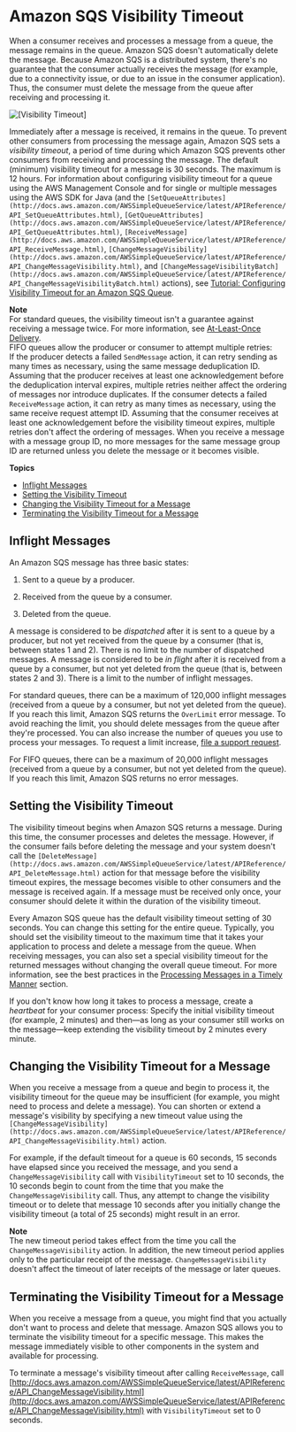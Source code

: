 # Amazon SQS Visibility Timeout<a name="sqs-visibility-timeout"></a>

When a consumer receives and processes a message from a queue, the message remains in the queue\. Amazon SQS doesn't automatically delete the message\. Because Amazon SQS is a distributed system, there's no guarantee that the consumer actually receives the message \(for example, due to a connectivity issue, or due to an issue in the consumer application\)\. Thus, the consumer must delete the message from the queue after receiving and processing it\.

![\[Visibility Timeout\]](http://docs.aws.amazon.com/AWSSimpleQueueService/latest/SQSDeveloperGuide/images/sqs-visibility-timeout-diagram.png)

Immediately after a message is received, it remains in the queue\. To prevent other consumers from processing the message again, Amazon SQS sets a *visibility timeout*, a period of time during which Amazon SQS prevents other consumers from receiving and processing the message\. The default \(minimum\) visibility timeout for a message is 30 seconds\. The maximum is 12 hours\. For information about configuring visibility timeout for a queue using the AWS Management Console and for single or multiple messages using the AWS SDK for Java \(and the `[SetQueueAttributes](http://docs.aws.amazon.com/AWSSimpleQueueService/latest/APIReference/API_SetQueueAttributes.html)`, `[GetQueueAttributes](http://docs.aws.amazon.com/AWSSimpleQueueService/latest/APIReference/API_GetQueueAttributes.html)`, `[ReceiveMessage](http://docs.aws.amazon.com/AWSSimpleQueueService/latest/APIReference/API_ReceiveMessage.html)`, `[ChangeMessageVisibility](http://docs.aws.amazon.com/AWSSimpleQueueService/latest/APIReference/API_ChangeMessageVisibility.html)`, and `[ChangeMessageVisibilityBatch](http://docs.aws.amazon.com/AWSSimpleQueueService/latest/APIReference/API_ChangeMessageVisibilityBatch.html)` actions\), see [Tutorial: Configuring Visibility Timeout for an Amazon SQS Queue](sqs-configure-visibility-timeout-queue.md)\.

**Note**  
For standard queues, the visibility timeout isn't a guarantee against receiving a message twice\. For more information, see [At\-Least\-Once Delivery](standard-queues.md#standard-queues-at-least-once-delivery)\.  
FIFO queues allow the producer or consumer to attempt multiple retries:  
If the producer detects a failed `SendMessage` action, it can retry sending as many times as necessary, using the same message deduplication ID\. Assuming that the producer receives at least one acknowledgement before the deduplication interval expires, multiple retries neither affect the ordering of messages nor introduce duplicates\.
If the consumer detects a failed `ReceiveMessage` action, it can retry as many times as necessary, using the same receive request attempt ID\. Assuming that the consumer receives at least one acknowledgement before the visibility timeout expires, multiple retries don't affect the ordering of messages\.
When you receive a message with a message group ID, no more messages for the same message group ID are returned unless you delete the message or it becomes visible\.

**Topics**
+ [Inflight Messages](#inflight-messages)
+ [Setting the Visibility Timeout](#configuring-visibility-timeout)
+ [Changing the Visibility Timeout for a Message](#changing-message-visibility-timeout)
+ [Terminating the Visibility Timeout for a Message](#terminating-message-visibility-timeout)

## Inflight Messages<a name="inflight-messages"></a>

An Amazon SQS message has three basic states:

1. Sent to a queue by a producer\.

1. Received from the queue by a consumer\.

1. Deleted from the queue\.

A message is considered to be *dispatched* after it is sent to a queue by a producer, but not yet received from the queue by a consumer \(that is, between states 1 and 2\)\. There is no limit to the number of dispatched messages\. A message is considered to be *in flight* after it is received from a queue by a consumer, but not yet deleted from the queue \(that is, between states 2 and 3\)\. There is a limit to the number of inflight messages\.

For standard queues, there can be a maximum of 120,000 inflight messages \(received from a queue by a consumer, but not yet deleted from the queue\)\. If you reach this limit, Amazon SQS returns the `OverLimit` error message\. To avoid reaching the limit, you should delete messages from the queue after they're processed\. You can also increase the number of queues you use to process your messages\. To request a limit increase, [file a support request](https://console.aws.amazon.com/support/home#/case/create?issueType=service-limit-increase&limitType=service-code-sqs)\.

For FIFO queues, there can be a maximum of 20,000 inflight messages \(received from a queue by a consumer, but not yet deleted from the queue\)\. If you reach this limit, Amazon SQS returns no error messages\.

## Setting the Visibility Timeout<a name="configuring-visibility-timeout"></a>

The visibility timeout begins when Amazon SQS returns a message\. During this time, the consumer processes and deletes the message\. However, if the consumer fails before deleting the message and your system doesn't call the `[DeleteMessage](http://docs.aws.amazon.com/AWSSimpleQueueService/latest/APIReference/API_DeleteMessage.html)` action for that message before the visibility timeout expires, the message becomes visible to other consumers and the message is received again\. If a message must be received only once, your consumer should delete it within the duration of the visibility timeout\.

Every Amazon SQS queue has the default visibility timeout setting of 30 seconds\. You can change this setting for the entire queue\. Typically, you should set the visibility timeout to the maximum time that it takes your application to process and delete a message from the queue\. When receiving messages, you can also set a special visibility timeout for the returned messages without changing the overall queue timeout\. For more information, see the best practices in the [Processing Messages in a Timely Manner](working-with-messages.md#processing-messages-timely-manner) section\.

If you don't know how long it takes to process a message, create a *heartbeat* for your consumer process: Specify the initial visibility timeout \(for example, 2 minutes\) and then—as long as your consumer still works on the message—keep extending the visibility timeout by 2 minutes every minute\.

## Changing the Visibility Timeout for a Message<a name="changing-message-visibility-timeout"></a>

When you receive a message from a queue and begin to process it, the visibility timeout for the queue may be insufficient \(for example, you might need to process and delete a message\)\. You can shorten or extend a message's visibility by specifying a new timeout value using the `[ChangeMessageVisibility](http://docs.aws.amazon.com/AWSSimpleQueueService/latest/APIReference/API_ChangeMessageVisibility.html)` action\.

For example, if the default timeout for a queue is 60 seconds, 15 seconds have elapsed since you received the message, and you send a `ChangeMessageVisibility` call with `VisibilityTimeout` set to 10 seconds, the 10 seconds begin to count from the time that you make the `ChangeMessageVisibility` call\. Thus, any attempt to change the visibility timeout or to delete that message 10 seconds after you initially change the visibility timeout \(a total of 25 seconds\) might result in an error\.

**Note**  
The new timeout period takes effect from the time you call the `ChangeMessageVisibility` action\. In addition, the new timeout period applies only to the particular receipt of the message\. `ChangeMessageVisibility` doesn't affect the timeout of later receipts of the message or later queues\.

## Terminating the Visibility Timeout for a Message<a name="terminating-message-visibility-timeout"></a>

When you receive a message from a queue, you might find that you actually don't want to process and delete that message\. Amazon SQS allows you to terminate the visibility timeout for a specific message\. This makes the message immediately visible to other components in the system and available for processing\. 

To terminate a message's visibility timeout after calling `ReceiveMessage`, call [http://docs.aws.amazon.com/AWSSimpleQueueService/latest/APIReference/API_ChangeMessageVisibility.html](http://docs.aws.amazon.com/AWSSimpleQueueService/latest/APIReference/API_ChangeMessageVisibility.html) with `VisibilityTimeout` set to 0 seconds\. 